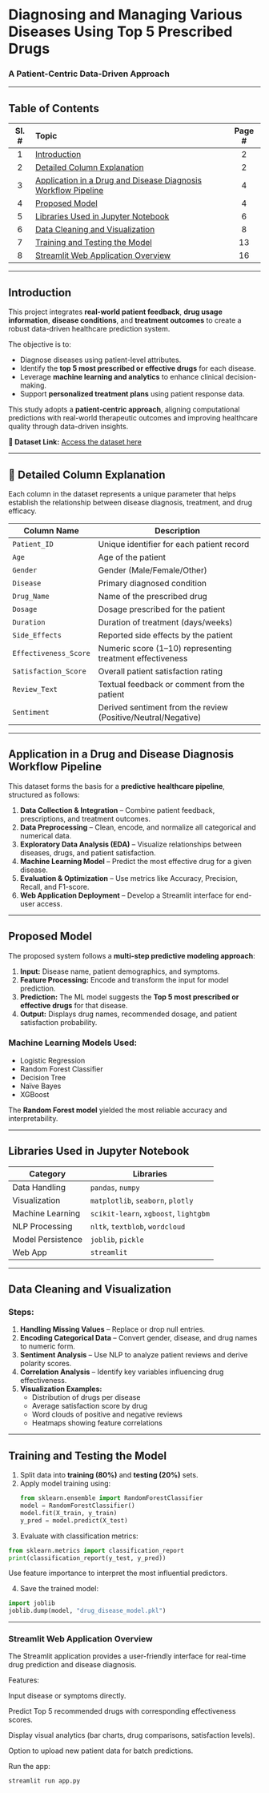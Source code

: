 # Diagnosing and Managing Various Diseases Using Top 5 Prescribed Drugs  
### A Patient-Centric Data-Driven Approach  

---

## Table of Contents

| Sl. # | Topic | Page # |
|:------:|:------|:------:|
| 1 | [Introduction](#-introduction) | 2 |
| 2 | [Detailed Column Explanation](#-detailed-column-explanation) | 2 |
| 3 | [Application in a Drug and Disease Diagnosis Workflow Pipeline](#-application-in-a-drug-and-disease-diagnosis-workflow-pipeline) | 4 |
| 4 | [Proposed Model](#-proposed-model) | 4 |
| 5 | [Libraries Used in Jupyter Notebook](#-libraries-used-in-jupyter-notebook) | 6 |
| 6 | [Data Cleaning and Visualization](#-data-cleaning-and-visualization) | 8 |
| 7 | [Training and Testing the Model](#-training-and-testing-the-model) | 13 |
| 8 | [Streamlit Web Application Overview](#-streamlit-web-application-overview) | 16 |

---

## Introduction
This project integrates **real-world patient feedback**, **drug usage information**, **disease conditions**, and **treatment outcomes** to create a robust data-driven healthcare prediction system.  

The objective is to:
- Diagnose diseases using patient-level attributes.  
- Identify the **top 5 most prescribed or effective drugs** for each disease.  
- Leverage **machine learning and analytics** to enhance clinical decision-making.  
- Support **personalized treatment plans** using patient response data.  

This study adopts a **patient-centric approach**, aligning computational predictions with real-world therapeutic outcomes and improving healthcare quality through data-driven insights.

**🔗 Dataset Link:** [Access the dataset here](https://drive.google.com/file/d/19t2qPNKnJAD1w17z_Fo6s6kvB5o01Ue1/view?usp=sharing)

---

## 🧾 Detailed Column Explanation
Each column in the dataset represents a unique parameter that helps establish the relationship between disease diagnosis, treatment, and drug efficacy.

| Column Name | Description |
|--------------|-------------|
| `Patient_ID` | Unique identifier for each patient record |
| `Age` | Age of the patient |
| `Gender` | Gender (Male/Female/Other) |
| `Disease` | Primary diagnosed condition |
| `Drug_Name` | Name of the prescribed drug |
| `Dosage` | Dosage prescribed for the patient |
| `Duration` | Duration of treatment (days/weeks) |
| `Side_Effects` | Reported side effects by the patient |
| `Effectiveness_Score` | Numeric score (1–10) representing treatment effectiveness |
| `Satisfaction_Score` | Overall patient satisfaction rating |
| `Review_Text` | Textual feedback or comment from the patient |
| `Sentiment` | Derived sentiment from the review (Positive/Neutral/Negative) |

---

## Application in a Drug and Disease Diagnosis Workflow Pipeline
This dataset forms the basis for a **predictive healthcare pipeline**, structured as follows:

1. **Data Collection & Integration** – Combine patient feedback, prescriptions, and treatment outcomes.  
2. **Data Preprocessing** – Clean, encode, and normalize all categorical and numerical data.  
3. **Exploratory Data Analysis (EDA)** – Visualize relationships between diseases, drugs, and patient satisfaction.  
4. **Machine Learning Model** – Predict the most effective drug for a given disease.  
5. **Evaluation & Optimization** – Use metrics like Accuracy, Precision, Recall, and F1-score.  
6. **Web Application Deployment** – Develop a Streamlit interface for end-user access.

---

## Proposed Model
The proposed system follows a **multi-step predictive modeling approach**:

1. **Input:** Disease name, patient demographics, and symptoms.  
2. **Feature Processing:** Encode and transform the input for model prediction.  
3. **Prediction:** The ML model suggests the **Top 5 most prescribed or effective drugs** for that disease.  
4. **Output:** Displays drug names, recommended dosage, and patient satisfaction probability.  

### Machine Learning Models Used:
- Logistic Regression  
- Random Forest Classifier  
- Decision Tree  
- Naïve Bayes  
- XGBoost  

The **Random Forest model** yielded the most reliable accuracy and interpretability.

---

## Libraries Used in Jupyter Notebook
| Category | Libraries |
|-----------|------------|
| Data Handling | `pandas`, `numpy` |
| Visualization | `matplotlib`, `seaborn`, `plotly` |
| Machine Learning | `scikit-learn`, `xgboost`, `lightgbm` |
| NLP Processing | `nltk`, `textblob`, `wordcloud` |
| Model Persistence | `joblib`, `pickle` |
| Web App | `streamlit` |

---

## Data Cleaning and Visualization
### Steps:
1. **Handling Missing Values** – Replace or drop null entries.  
2. **Encoding Categorical Data** – Convert gender, disease, and drug names to numeric form.  
3. **Sentiment Analysis** – Use NLP to analyze patient reviews and derive polarity scores.  
4. **Correlation Analysis** – Identify key variables influencing drug effectiveness.  
5. **Visualization Examples:**
   - Distribution of drugs per disease  
   - Average satisfaction score by drug  
   - Word clouds of positive and negative reviews  
   - Heatmaps showing feature correlations  

---

## Training and Testing the Model
1. Split data into **training (80%)** and **testing (20%)** sets.  
2. Apply model training using:
   ```python
   from sklearn.ensemble import RandomForestClassifier
   model = RandomForestClassifier()
   model.fit(X_train, y_train)
   y_pred = model.predict(X_test)
3. Evaluate with classification metrics:
```python
from sklearn.metrics import classification_report
print(classification_report(y_test, y_pred))
```

Use feature importance to interpret the most influential predictors.

4. Save the trained model:
```python
import joblib
joblib.dump(model, "drug_disease_model.pkl")
```
---

### Streamlit Web Application Overview

The Streamlit application provides a user-friendly interface for real-time drug prediction and disease diagnosis.

Features:

Input disease or symptoms directly.

Predict Top 5 recommended drugs with corresponding effectiveness scores.

Display visual analytics (bar charts, drug comparisons, satisfaction levels).

Option to upload new patient data for batch predictions.

Run the app:
```bash
streamlit run app.py
```
